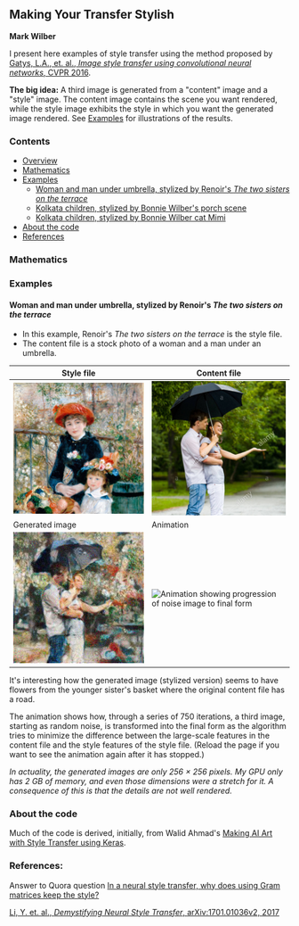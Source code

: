 ## Making Your Transfer Stylish

**Mark Wilber**

I present here examples of style transfer using the method proposed by [Gatys, L.A., et. al., *Image style transfer using convolutional neural networks*, CVPR 2016](http://openaccess.thecvf.com/content_cvpr_2016/html/Gatys_Image_Style_Transfer_CVPR_2016_paper.html).

**The big idea:**
A third image is generated from a "content" image and a "style" image.
The content image contains the scene you want rendered, while the style image exhibits the style in which you want the generated image rendered.
See [Examples](#examples) for illustrations of the results.

### Contents

* [Overview](#overview)
* [Mathematics](#mathematics)
* [Examples](#examples)
  * [Woman and man under umbrella, stylized by Renoir's *The two sisters on the terrace*](#woman-and-man-under-umbrella-stylized-by-renoirs-the-two-sisters-on-the-terrace)
  * [Kolkata children, stylized by Bonnie Wilber's porch scene](##kolkata-children-stylized-by-bonnie-wilbers-porch-scene)
  * [Kolkata children, stylized by Bonnie Wilber cat Mimi](##kolkata-children-stylized-by-bonnie-wilbers-cat-mimi)
* [About the code](#about-the-code)
* [References](#references)

### Mathematics

### Examples

#### Woman and man under umbrella, stylized by Renoir's *The two sisters on the terrace*

* In this example, Renoir's *The two sisters on the terrace* is the style file.
* The content file is a stock photo of a woman and a man under an umbrella.

|Style file|Content file|
|-------------|------------|
|![The two sisters on the terrace](1024pxRenoirPierre-AugusteTheTwoSistersOnTheTerrace512x512.png "The two sisters on the terrace")|![A woman and a man under an umbrella](PortraitOfManHuggingHappyWomanUnderUmbrella512x512.png "A woman and a man under an umbrella")|
|Generated image|Animation|
|![Woman and man under umbrella, stylized by Renoir](WomanManUmbrellaStylizedRenoirTheTwoSisters512x512at0750.png "Woman and man under umbrella, stylized by Renoir")|![Animation showing progression of noise image to final form](AnimatedCoupleWithUmbrellaRenoirStylized.gif "Animation showing progression of noise image to final form")|

It's interesting how the generated image (stylized version) seems to have flowers from the younger sister's basket where the original content file has a road.

The animation shows how, through a series of 750 iterations, a third image, starting as random noise, is transformed into the final form as the algorithm tries to minimize the difference between the large-scale features in the content file and the style features of the style file.
(Reload the page if you want to see the  animation again after it has stopped.)

*In actuality, the generated images are only 256 &times; 256 pixels. My GPU only has 2 GB of memory, and even those dimensions were a stretch for it. A consequence of this is that the details are not well rendered.*

### About the code

Much of the code is derived, initially, from Walid Ahmad's [Making AI Art with Style Transfer using Keras](https://medium.com/mlreview/making-ai-art-with-style-transfer-using-keras-8bb5fa44b216).


### References:

Answer to Quora question [In a neural style transfer, why does using Gram matrices keep the style?](https://www.quora.com/In-a-neural-style-transfer-why-does-using-Gram-matrices-keep-the-style)

[Li, Y. et. al., *Demystifying Neural Style Transfer*, arXiv:1701.01036v2, 2017](https://arxiv.org/abs/1701.01036)
